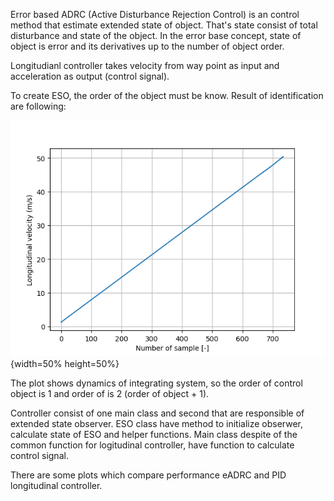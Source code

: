 Error based ADRC (Active Disturbance Rejection Control) is an control method that estimate extended state of object. That's state consist of total disturbance and state of the object. In the error base concept, state of object is error and its derivatives up to the number of object order.  

Longitudianl controller takes velocity from way point as input and acceleration as output (control signal). 

To create ESO, the order of the object must be know. Result of identification are following:

![alt text](result_of_identification.png){width=50% height=50%}

The plot shows dynamics of integrating system, so the order of control object is 1 and order of is 2 (order of object + 1).

Controller consist of one main class and second that are responsible of extended state observer. ESO class have method to initialize obserwer, calculate state of ESO and helper functions. Main class despite of the common function for logitudinal controller, have function to calculate control signal. 

There are some plots which compare performance eADRC and PID longitudinal controller.

